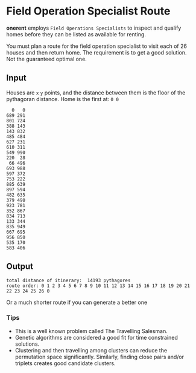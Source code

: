 # Field Operation Specialist Route

**onerent** employs `Field Operations Specialists` to inspect and qualify homes before they can be listed as available for renting.

You must plan a route for the field operation specialist to visit each of 26 houses and then return home. The requirement is to get a good solution. Not the guaranteed optimal one.

## Input
Houses are `x` `y` points, and the distance between them is the floor of the pythagoran distance.
Home is the first at: `0 0`
```
  0   0
689 291
801 724
388 143
143 832
485 484
627 231
610 311
549 990
220  28
 66 496
693 988
597 372
753 222
885 639
897 594
482 635
379 490
923 781
352 867
834 713
133 344
835 949
667 695
956 850
535 170
583 406
```

## Output
```
total distance of itinerary:  14193 pythagores
route order: 0 1 2 3 4 5 6 7 8 9 10 11 12 13 14 15 16 17 18 19 20 21 22 23 24 25 26 0
```

Or a much shorter route if you can generate a better one

### Tips
* This is a well known problem called The Travelling Salesman.
* Genetic algorithms are considered a good fit for time constrained solutions.
* Clustering and then travelling among clusters can reduce the permutation space significantly. Similarly, finding close pairs and/or triplets creates good candidate clusters.